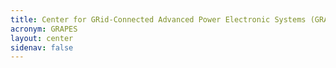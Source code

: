 ```yaml
---
title: Center for GRid-Connected Advanced Power Electronic Systems (GRAPES)
acronym: GRAPES
layout: center
sidenav: false
---
```

